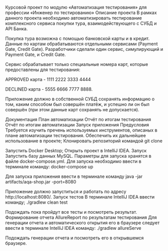 Курсовой проект по модулю «Автоматизация тестирования» для профессии «Инженер по тестированию»
Описание проекта
В рамках данного проекта необходимо автоматизировать тестирование комплексного сервиса покупки тура, взаимодействующего с СУБД и API Банка.

Покупка тура возможна с помощью банковской карты и в кредит. Данные по картам обрабатываются отдельными сервисами (Payment Gate, Credit Gate). Разработчики сделали один сервис, симулирующий и Payment Gate, и Credit Gate.

Сервис обрабатывает только специальные номера карт, которые предоставлены для тестирования:

APPROVED карта - 1111 2222 3333 4444

DECLINED карта - 5555 6666 7777 8888.

Приложение должно в собственной СУБД сохранять информацию о том, каким способом был совершён платёж, и успешно ли он был совершён (при этом данные карт сохранять не допускается).

Документация
План автоматизации
Отчёт по итогам тестирования
Отчёт по итогам автоматизации
Запуск приложения
Предусловия
Требуется изучить пречень используемых инструментов, описаных в плане автоматизации тестирования. Обеспечить их дальнейшее использование в проекте;
Клонировать репозиторий командой
git clone

Запустить Docker Desktop;
Открыть проект в IntelliJ IDEA.
Запуск
Запустить базу данных MySQL. Параметры для запуска хранятся в файле docker-compose.yml. Для запуска необходимо ввести в терминале команду:
docker-compose up

Для запуска приложения ввести в терминале команду
java -jar artifacts/aqa-shop.jar -port=8080

Приложение должно запуститься и работать по адресу http://localhost:8080/.
Запуск тестов
В терминале IntelliJ IDEA ввести команду;
./gradlew clean test

Подождать пока пройдут все тесты и посмотреть результат.
Формирование отчета AllureReport по результатам тестирования
Для генерации отчета и автоматического открытия его в браузере следует ввести в терминале IntelliJ IDEA команду:
./gradlew allureServe

Подождать генерации отчета и посмотреть его в открывшемся браузере.